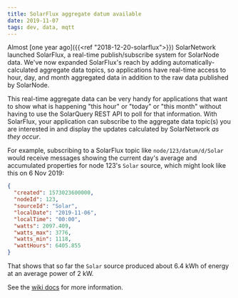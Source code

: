 ```yaml
---
title: SolarFlux aggregate datum available
date: 2019-11-07
tags: dev, data, mqtt
---
```

Almost [one year ago]({{<ref "2018-12-20-solarflux">}}) SolarNetwork launched SolarFlux,
a real-time publish/subscribe system for SolarNode data. We've now expanded SolarFlux's reach by
adding automatically-calculated aggregate data topics, so applications have real-time access
to hour, day, and month aggregated data in addition to the raw data published by SolarNode.

<!--more-->

This real-time aggregate data can be very handy for applications that want to show what is happening
"this hour" or "today" or "this month" without having to use the SolarQuery REST API to poll for
that information. With SolarFlux, your application can subscribe to the aggregate data topic(s)
you are interested in and display the updates calculated by SolarNetwork _as they occur_.

For example, subscribing to a SolarFlux topic like `node/123/datum/d/Solar` would receive messages
showing the current day's average and accumulated properties for node 123's `Solar` source,
which might look like this on 6 Nov 2019:

```json
{
  "created": 1573023600000,
  "nodeId": 123,
  "sourceId": "Solar",
  "localDate": "2019-11-06",
  "localTime": "00:00",
  "watts": 2097.409,
  "watts_max": 3776,
  "watts_min": 1118,
  "wattHours": 6405.855
}
```

That shows that so far the `Solar` source produced about 6.4 kWh of energy at an average power of
2 kW.

See the [wiki docs][api-docs] for more information.

[api-docs]: https://github.com/SolarNetwork/solarnetwork/wiki/SolarFlux-API#publishing-solarnet-aggregate-datum
